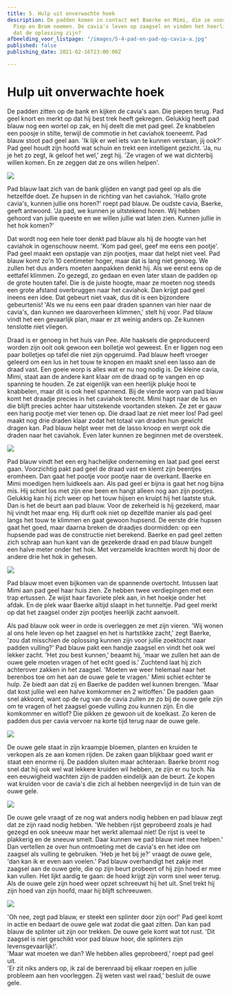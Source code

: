 ```yaml
---
title: 5. Hulp uit onverwachte hoek
description: De padden komen in contact met Baerke en Mimi, die ze voor het gemak
  Piep en Brom noemen. De cavia's leven op zaagsel en vinden het heerlijk zacht, zou
  dat de oplossing zijn?
afbeelding_voor_listpage: "/images/5-4-pad-en-pad-op-cavia-a.jpg"
published: false
publishing_date: 2021-02-16T23:00:00Z

---
```

# Hulp uit onverwachte hoek

De padden zitten op de bank en kijken de cavia's aan. Die piepen terug. Pad geel knort en merkt op dat hij best trek heeft gekregen. Gelukkig heeft pad blauw nog een wortel op zak, en hij deelt die met pad geel. Ze knabbelen een poosje in stilte, terwijl de commotie in het caviahok toeneemt. Pad blauw stoot pad geel aan. 'Ik lijk er wel iets van te kunnen verstaan, jij ook?' Pad geel houdt zijn hoofd wat schuin en trekt een intelligent gezicht. 'Ja, nu je het zo zegt, ik geloof het wel,' zegt hij. 'Ze vragen of we wat dichterbij willen komen. En ze zeggen dat ze ons willen helpen'.

![](/images/5-1-pad-en-pad-op-de-bank.jpg)

Pad blauw laat zich van de bank glijden en vangt pad geel op als die hetzelfde doet. Ze hupsen in de richting van het caviahok. 'Hallo grote cavia's, kunnen jullie ons horen?' roept pad blauw. De oudste cavia, Baerke, geeft antwoord. 'Ja pad, we kunnen je uitstekend horen. Wij hebben gehoord van jullie queeste en we willen jullie wat laten zien. Kunnen jullie in het hok komen?'

Dat wordt nog een hele toer denkt pad blauw als hij de hoogte van het caviahok in ogenschouw neemt. 'Kom pad geel, geef me eens een pootje'. Pad geel maakt een opstapje van zijn pootjes, maar dat helpt niet veel. Pad blauw komt zo'n 10 centimeter hoger, maar dat is lang niet genoeg. We zullen het dus anders moeten aanpakken denkt hij. Als we eerst eens op de eettafel klimmen. Zo gezegd, zo gedaan en even later staan de padden op de grote houten tafel. Die is de juiste hoogte, maar ze moeten nog steeds een grote afstand overbruggen naar het caviahok. Dan krijgt pad geel ineens een idee. Dat gebeurt niet vaak, dus dit is een bijzondere gebeurtenis! 'Als we nu eens een paar draden spannen van hier naar de cavia's, dan kunnen we daaroverheen klimmen,' stelt hij voor. Pad blauw vindt het een gevaarlijk plan, maar er zit weinig anders op. Ze kunnen tenslotte niet vliegen.

Draad is er genoeg in het huis van Pee. Alle haaksels die geproduceerd worden zijn ooit ook gewoon een bolletje wol geweest. En er liggen nog een paar bolletjes op tafel die niet zijn opgeruimd. Pad blauw heeft vroeger geleerd om een lus in het touw te knopen en maakt snel een lasso aan de draad vast. Een goeie worp is alles wat er nu nog nodig is. De kleine cavia, Mimi, staat aan de andere kant klaar om de draad op te vangen en op spanning te houden. Ze zat eigenlijk van een heerlijk plukje hooi te knabbelen, maar dit is ook heel spannend. Bij de vierde worp van pad blauw komt het draadje precies in het caviahok terecht. Mimi hapt naar de lus en die blijft precies achter haar uitstekende voortanden steken. Ze zet er gauw een harig pootje met vier tenen op. Die draad laat ze niet meer los! Pad geel maakt nog drie draden klaar zodat het totaal van draden hun gewicht dragen kan. Pad blauw helpt weer met de lasso knoop en werpt ook die draden naar het caviahok. Even later kunnen ze beginnen met de oversteek.

![](/images/5-2-pad-probeert-in-caviahok-te-klimmen.jpg)

Pad blauw vindt het een erg hachelijke onderneming en laat pad geel eerst gaan. Voorzichtig pakt pad geel de draad vast en klemt zijn beentjes eromheen. Dan gaat het pootje voor pootje naar de overkant. Baerke en Mimi moedigen hem luidkeels aan. Als pad geel er bijna is gaat het nog bijna mis. Hij schiet los met zijn ene been en hangt alleen nog aan zijn pootjes. Gelukkig kan hij zich weer op het touw hijsen en kruipt hij het laatste stuk. Dan is het de beurt aan pad blauw. Voor de zekerheid is hij gezekerd, maar hij vindt het maar eng. Hij durft ook niet op dezelfde manier als pad geel langs het touw te klimmen en gaat gewoon hupsend. De eerste drie hupsen gaat het goed, maar daarna breken de draadjes doormidden: op een hupsende pad was de constructie niet berekend. Baerke en pad geel zetten zich schrap aan hun kant van de gezekerde draad en pad blauw bungelt een halve meter onder het hok. Met verzamelde krachten wordt hij door de andere drie het hok in gehesen.

![](/images/5-3-mimi-laat-huis-zien.jpg)

Pad blauw moet even bijkomen van de spannende overtocht. Intussen laat Mimi aan pad geel haar huis zien. Ze hebben twee verdiepingen met een trap ertussen. Ze wijst haar favoriete plek aan, in het hoekje onder het afdak. En de plek waar Baerke altijd slaapt in het tunneltje. Pad geel merkt op dat het zaagsel onder zijn pootjes heerlijk zacht aanvoelt.

Als pad blauw ook weer in orde is overleggen ze met zijn vieren. 'Wij wonen al ons hele leven op het zaagsel en het is hartstikke zacht,' zegt Baerke, 'zou dat misschien de oplossing kunnen zijn voor jullie zoektocht naar padden vulling?' Pad blauw pakt een handje zaagsel en vindt het ook wel lekker zacht. 'Het zou best kunnen,' beaamt hij, 'maar we zullen het aan de ouwe gele moeten vragen of het echt goed is.' Zuchtend laat hij zich achterover zakken in het zaagsel. 'Moeten we weer helemaal naar het berenbos toe om het aan de ouwe gele te vragen.' Mimi schiet echter te hulp. Ze biedt aan dat zij en Baerke de padden wel kunnen brengen. 'Maar dat kost jullie wel een halve komkommer en 2 witloffen.' De padden gaan snel akkoord, want op de rug van de cavia zullen ze zo bij de ouwe gele zijn om te vragen of het zaagsel goede vulling zou kunnen zijn. En die komkommer en witlof? Die pikken ze gewoon uit de koelkast. Zo keren de padden dus per cavia vervoer na korte tijd terug naar de ouwe gele.

![](/images/5-4-pad-en-pad-op-cavia-a.jpg)

De ouwe gele staat in zijn kraampje bloemen, planten en kruiden te verkopen als ze aan komen rijden. De zaken gaan blijkbaar goed want er staat een enorme rij. De padden sluiten maar achteraan. Baerke bromt nog snel dat hij ook wel wat lekkere kruiden wil hebben, ze zijn er nu toch. Na een eeuwigheid wachten zijn de padden eindelijk aan de beurt. Ze kopen wat kruiden voor de cavia's die zich al hebben neergevlijd in de tuin van de ouwe gele. 

![](/images/5-6-cavias-neergevleid-in-bos-a.jpg)

De ouwe gele vraagt of ze nog wat anders nodig hebben en pad blauw zegt dat ze zijn raad nodig hebben. 'We hebben rijst geprobeerd zoals je had gezegd en ook sneeuw maar het werkt allemaal niet! De rijst is veel te plakkerig en de sneeuw smelt. Daar kunnen we pad blauw niet mee helpen.' Dan vertellen ze over hun ontmoeting met de cavia's en het idee om zaagsel als vulling te gebruiken. 'Heb je het bij je?' vraagt de ouwe gele, 'dan kan ik er even aan voelen.' Pad blauw overhandigt het zakje met zaagsel aan de ouwe gele, die op zijn beurt probeert of hij zijn hoed er mee kan vullen. Het lijkt aardig te gaan: de hoed krijgt zijn vorm snel weer terug. Als de ouwe gele zijn hoed weer opzet schreeuwt hij het uit. Snel trekt hij zijn hoed van zijn hoofd, maar hij blijft schreeuwen. 

![](/images/5-5-pad-met-splinter-a.jpg)

'Oh nee, zegt pad blauw, er steekt een splinter door zijn oor!' Pad geel komt in actie en bedaart de ouwe gele wat zodat die gaat zitten. Dan kan pad blauw de splinter uit zijn oor trekken. De ouwe gele komt wat tot rust. 'Dit zaagsel is niet geschikt voor pad blauw hoor, die splinters zijn levensgevaarlijk!'.  
'Maar wat moeten we dan? We hebben alles geprobeerd,' roept pad geel uit.  
'Er zit niks anders op, ik zal de berenraad bij elkaar roepen en jullie probleem aan hen voorleggen. Zij weten vast wel raad,' besluit de ouwe gele.
